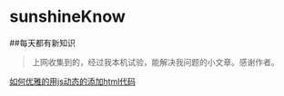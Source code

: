 # sunshineKnow
##每天都有新知识
>上网收集到的，经过我本机试验，能解决我问题的小文章。感谢作者。

[如何优雅的用js动态的添加html代码](//github.com/Zjingwen/sunshineKnow/blob/master/如何优雅的用js动态的添加html代码.md)